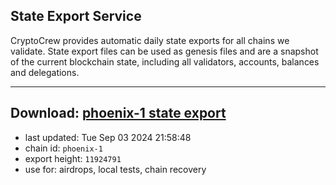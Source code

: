 ## State Export Service
CryptoCrew provides automatic daily state exports for all chains we validate. State export files can be used as genesis files and are a snapshot of the current blockchain state, including all validators, accounts, balances and delegations.

---
**Download: [phoenix-1 state export](https://dl-eu2.ccvalidators.com/SERVICE/terra2/phoenix-1_export_11924791.json)**
---

- last updated: Tue Sep 03 2024 21:58:48
- chain id: `phoenix-1`
- export height: `11924791`
- use for: airdrops, local tests, chain recovery
